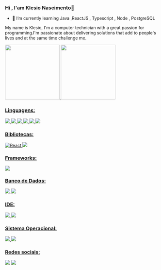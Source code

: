 ### Hi , I'am Klesio Nascimento👋


- 🌱 I’m currently learning Java ,ReactJS , Typescript , Node , PostgreSQL
<p>
   My name is Klesio, I'm a computer technician with a great passion for programming.I'm passionate about delivering solutions that add to people's lives and at    the same time challenge me.
</p>

<div>
   <a href="https://github.com/klsio22">
   <img height="180em" src="https://github-readme-stats.vercel.app/api?username=klsio22&show_icons=true&theme=dark&include_all_commits=true&count_private=true"/>
   <img height="180em" src="https://github-readme-stats.vercel.app/api/top-langs/?username=klsio22&layout=compact&langs_count=7&theme=dark"/>
 </div>
   
### Linguagens:
 <img src="https://img.shields.io/badge/HTML5-E34F26?style=for-the-badge&logo=html5&logoColor=white"> <img src="https://img.shields.io/badge/CSS3-1572B6?style=for-the-badge&logo=css3&logoColor=white">  <img src="https://img.shields.io/badge/Sass-CC6699?style=for-the-badge&logo=sass&logoColor=white"> <img src="https://img.shields.io/badge/JavaScript-F7DF1E?style=for-the-badge&logo=javascript&logoColor=black"> <img src="https://img.shields.io/badge/TypeScript-007ACC?style=for-the-badge&logo=typescript&logoColor=white"> <img src="https://img.shields.io/badge/Java-ED8B00?style=for-the-badge&logo=java&logoColor=white">
   
### Bibliotecas:
![React](https://img.shields.io/badge/react-%2320232a.svg?style=for-the-badge&logo=react&logoColor=%2361DAFB) <img src="https://img.shields.io/badge/jQuery-0769AD?style=for-the-badge&logo=jquery&logoColor=white">

### Frameworks:
<img src="https://img.shields.io/badge/Node.js-339933?style=for-the-badge&logo=nodedotjs&logoColor=white"> 
   
### Banco de Dados:
 <img src="https://img.shields.io/badge/MySQL-00000F?style=for-the-badge&logo=mysql&logoColor=white"> <img src="https://img.shields.io/badge/PostgreSQL-316192?style=for-the-badge&logo=postgresql&logoColor=white">
 
### IDE:
<img src="https://img.shields.io/badge/Visual_Studio_Code-0078D4?style=for-the-badge&logo=visual%20studio%20code&logoColor=white"> <img src="https://img.shields.io/badge/sublime_text-%23575757.svg?&style=for-the-badge&logo=sublime-text&logoColor=important">

### Sistema Operacional:
<img src="https://img.shields.io/badge/Windows-0078D6?style=for-the-badge&logo=windows&logoColor=white">  <img src="https://img.shields.io/badge/Ubuntu-E95420?style=for-the-badge&logo=ubuntu&logoColor=white">
 
### Redes sociais:
   
 <div>
    <a href="https://www.instagram.com/nklesio/" target="_blank"><img
        src="https://img.shields.io/badge/-Instagram-%23E4405F?style=for-the-badge&logo=instagram&logoColor=white"
        target="_blank"></a>
    <a href="https://www.linkedin.com/in/kl%C3%A9sio-ant%C3%B4nio-do-nascimento-767081204/" target="_blank"><img
        src="https://img.shields.io/badge/-LinkedIn-%230077B5?style=for-the-badge&logo=linkedin&logoColor=white"
        target="_blank"></a>
  </div>
  
